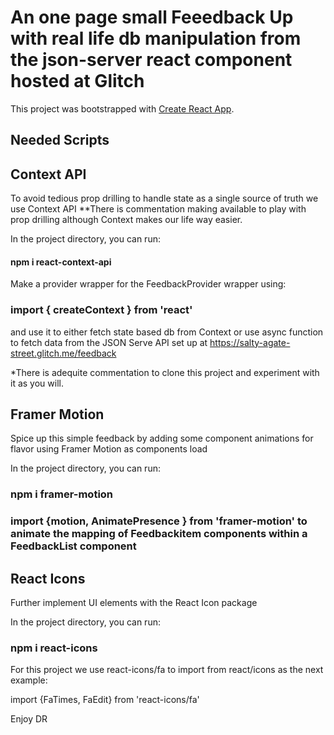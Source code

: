 # An one page small Feeedback Up with real life db manipulation from the json-server react component hosted at Glitch

This project was bootstrapped with [Create React App](https://github.com/facebook/create-react-app).

## Needed Scripts

## Context API

To avoid tedious prop drilling to handle state as a single source of truth we use Context API
**There is commentation making available to play with prop drilling although Context makes our life way easier.

In the project directory, you can run:

#### npm i react-context-api

Make a provider wrapper for the FeedbackProvider wrapper using:

### import { createContext } from 'react'

and use it to either fetch state based db from Context or use async function to fetch data from the JSON Serve API set up at https://salty-agate-street.glitch.me/feedback 

*There is adequite commentation to clone this project and experiment with it as you will.

## Framer Motion

Spice up this simple feedback by adding some component animations for flavor using Framer Motion as components load

In the project directory, you can run:

### npm i framer-motion

### import {motion, AnimatePresence } from 'framer-motion' to animate the mapping of Feedbackitem components within a FeedbackList component


## React Icons

Further implement UI elements with the React Icon package

In the project directory, you can run:

### npm i react-icons 

For this project we use react-icons/fa to import from react/icons as the next example:

import {FaTimes, FaEdit} from 'react-icons/fa'


Enjoy DR













